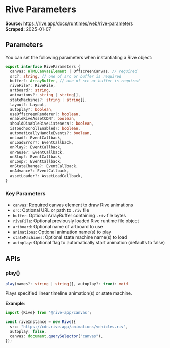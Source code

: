 # Rive Parameters

**Source:** https://rive.app/docs/runtimes/web/rive-parameters  
**Scraped:** 2025-01-07  

## Parameters

You can set the following parameters when instantiating a Rive object:

```typescript
export interface RiveParameters {
  canvas: HTMLCanvasElement | OffscreenCanvas, // required
  src?: string, // one of src or buffer is required
  buffer?: ArrayBuffer, // one of src or buffer is required
  riveFile?: RiveFile,
  artboard?: string,
  animations?: string | string[],
  stateMachines?: string | string[],
  layout?: Layout,
  autoplay?: boolean,
  useOffscreenRenderer?: boolean,
  enableRiveAssetCDN?: boolean,
  shouldDisableRiveListeners?: boolean,
  isTouchScrollEnabled?: boolean,
  automaticallyHandleEvents?: boolean,
  onLoad?: EventCallback,
  onLoadError?: EventCallback,
  onPlay?: EventCallback,
  onPause?: EventCallback,
  onStop?: EventCallback,
  onLoop?: EventCallback,
  onStateChange?: EventCallback,
  onAdvance?: EventCallback,
  assetLoader?: AssetLoadCallback,
}
```

### Key Parameters

- `canvas`: Required canvas element to draw Rive animations
- `src`: Optional URL or path to `.riv` file
- `buffer`: Optional ArrayBuffer containing `.riv` file bytes
- `riveFile`: Optional previously loaded Rive runtime file object
- `artboard`: Optional name of artboard to use
- `animations`: Optional animation name(s) to play
- `stateMachines`: Optional state machine name(s) to load
- `autoplay`: Optional flag to automatically start animation (defaults to false)

## APIs

### play()

```typescript
play(names?: string | string[], autoplay?: true): void
```

Plays specified linear timeline animation(s) or state machine.

**Example**:

```typescript
import {Rive} from '@rive-app/canvas';

const riveInstance = new Rive({
  src: "https://cdn.rive.app/animations/vehicles.riv",
  autoplay: false,
  canvas: document.querySelector("canvas"),
});
```